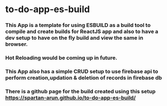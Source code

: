 # to-do-app-es-build

### This App is a template for using ESBUILD as a build tool to compile and create builds for ReactJS app and also to have a dev setup to have on the fly build and view the same in browser.
### Hot Reloading would be coming up in future.
### This App also has a simple CRUD setup to use firebase api to perform creation,updation & deletion of records in firebase db
### There is a github page for the build created using this setup https://spartan-arun.github.io/to-do-app-es-build/

